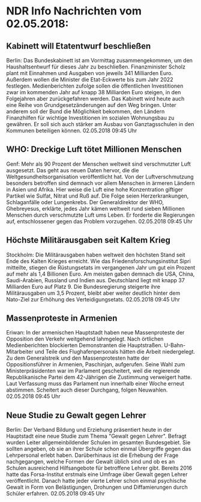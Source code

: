 # NDR Info Nachrichten vom 02.05.2018:


## Kabinett will Etatentwurf beschließen
Berlin: Das Bundeskabinett ist am Vormittag zusammengekommen, um den Haushaltsentwurf für dieses Jahr zu beschließen. Finanzminister Scholz plant mit Einnahmen und Ausgaben von jeweils 341 Milliarden Euro. Außerdem wollen die Minister die Etat-Eckwerte bis zum Jahr 2022 festlegen. Medienberichten zufolge sollen die öffentlichen Investitionen zwar im kommenden Jahr auf knapp 38 Milliarden Euro steigen, in den Folgejahren aber zurückgefahren werden. Das Kabinett wird heute auch eine Reihe von Grundgesetzänderungen auf den Weg bringen. Unter anderem soll der Bund die Möglichkeit bekommen, den Ländern Finanzhilfen für wichtige Investitionen im sozialen Wohnungsbau zu gewähren. Er soll sich auch stärker am Ausbau von Ganztagsschulen in den Kommunen beteiligen können. 02.05.2018 09:45 Uhr 

## WHO: Dreckige Luft tötet Millionen Menschen
Genf: Mehr als 90 Prozent der Menschen weltweit sind verschmutzter Luft ausgesetzt. Das geht aus neuen Daten hervor, die die Weltgesundheitsorganisation veröffentlicht hat. Von der Luftverschmutzung besonders betroffen sind demnach vor allem Menschen in ärmeren Ländern in Asien und Afrika. Hier weise die Luft eine hohe Konzentration giftiger Partikel wie Sulfat, Nitrat und Ruß auf. Die Folge seien Herzerkrankungen, Schlaganfälle oder Lungenkrebs. Der Generaldirektor der WHO, Ghebreyesus, erklärte, jedes Jahr kämen weltweit rund sieben Millionen Menschen durch verschmutzte Luft ums Leben. Er forderte die Regierungen auf, entschlossener gegen das Problem vorzugehen. 02.05.2018 09:45 Uhr 

## Höchste Militärausgaben seit Kaltem Krieg
Stockholm: Die Militärausgaben haben weltweit den höchsten Stand seit Ende des Kalten Krieges erreicht. Wie das Friedensforschungsinstitut Sipri mitteilte, stiegen die Rüstungsetats im vergangenen Jahr um gut ein Prozent auf mehr als 1,4 Billionen Euro. Am meisten gaben demnach die USA, China, Saudi-Arabien, Russland und Indien aus. Deutschland liegt mit knapp 37 Milliarden Euro auf Platz 9. Die Bundesregierung steigerte ihre Militärausgaben um 3,5 Prozent, bleibt aber weiter deutlich hinter dem Nato-Ziel zur Erhöhung des Verteidigungsetats. 02.05.2018 09:45 Uhr 

## Massenproteste in Armenien
Eriwan: In der armenischen Hauptstadt haben neue Massenproteste der Opposition den Verkehr weitgehend lahmgelegt. Nach örtlichen Medienberichten blockierten Demonstranten die Hauptstraßen. U-Bahn-Mitarbeiter und Teile des Flughafenpersonals hätten die Arbeit niedergelegt. Zu dem Generalstreik und den Massenprotesten hatte der Oppositionsführer in Armenien, Paschinjan, aufgerufen. Seine Wahl zum Ministerpräsidenten war im Parlament gescheitert, weil die regierende Republikanische Partei dem 42-Jährigen die Zustimmung verweigert hatte. Laut Verfassung muss das Parlament nun innerhalb einer Woche erneut abstimmen. Scheitert auch dieser Durchgang, folgen Neuwahlen. 02.05.2018 09:45 Uhr 

## Neue Studie zu Gewalt gegen Lehrer
Berlin: Der Verband Bildung und Erziehung präsentiert heute in der Hauptstadt eine neue Studie zum Thema "Gewalt gegen Lehrer". Befragt wurden Leiter allgemeinbildender Schulen im gesamten Bundesgebiet. Sie sollten angeben, ob sie an ihrer Schule schon einmal Übergriffe gegen das Lehrpersonal erlebt haben. Darüberhinaus ist die Erhebung der Frage nachgegangen, welche Formen der Gewalt üblich sind und ob es an Schulen ausreichend Hilfsangebote für betroffene Lehrer gibt. Bereits 2016 hatte das Forsa-Institut erstmals eine Umfrage über Gewalt gegen Lehrer veröffentlicht. Danach hatte jeder vierte Lehrer schon einmal psychische Gewalt in Form von Belästigungen, Drohungen und Diffamierungen durch Schüler erfahren. 02.05.2018 09:45 Uhr 
